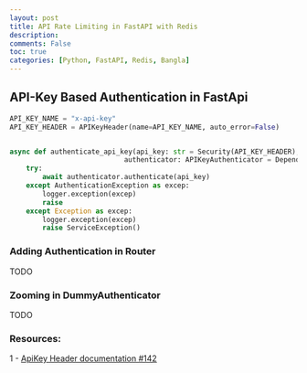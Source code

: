```yaml
---
layout: post
title: API Rate Limiting in FastAPI with Redis
description: 
comments: False
toc: true
categories: [Python, FastAPI, Redis, Bangla]
---
```


## API-Key Based Authentication in FastApi

```python
API_KEY_NAME = "x-api-key"
API_KEY_HEADER = APIKeyHeader(name=API_KEY_NAME, auto_error=False)


async def authenticate_api_key(api_key: str = Security(API_KEY_HEADER), 
                            authenticator: APIKeyAuthenticator = Depends(DummyAuthenticator)) -> NoReturn:
    try:                            
        await authenticator.authenticate(api_key)        
    except AuthenticationException as excep:
        logger.exception(excep)
        raise
    except Exception as excep:
        logger.exception(excep)
        raise ServiceException()

```

### Adding Authentication in Router

TODO

### Zooming in DummyAuthenticator

TODO


### Resources:

1 - [ApiKey Header documentation #142](https://github.com/tiangolo/fastapi/issues/142)